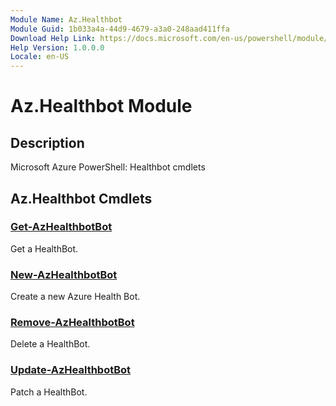 ```yaml
---
Module Name: Az.Healthbot
Module Guid: 1b033a4a-44d9-4679-a3a0-248aad411ffa
Download Help Link: https://docs.microsoft.com/en-us/powershell/module/az.healthbot
Help Version: 1.0.0.0
Locale: en-US
---
```


# Az.Healthbot Module
## Description
Microsoft Azure PowerShell: Healthbot cmdlets

## Az.Healthbot Cmdlets
### [Get-AzHealthbotBot](Get-AzHealthbotBot.md)
Get a HealthBot.

### [New-AzHealthbotBot](New-AzHealthbotBot.md)
Create a new Azure Health Bot.

### [Remove-AzHealthbotBot](Remove-AzHealthbotBot.md)
Delete a HealthBot.

### [Update-AzHealthbotBot](Update-AzHealthbotBot.md)
Patch a HealthBot.

